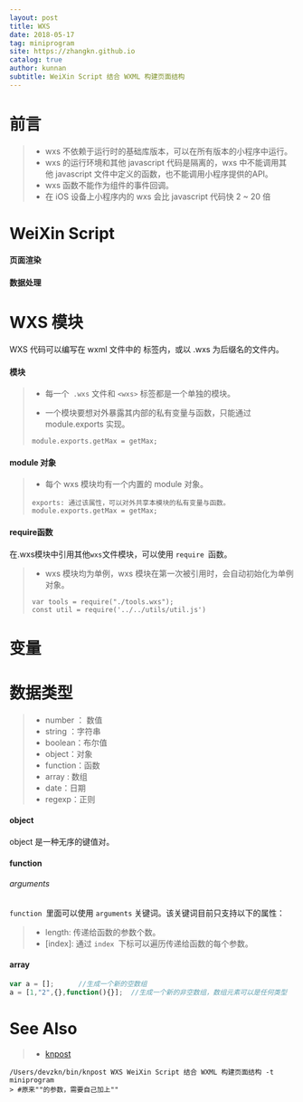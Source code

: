 ```yaml
---
layout: post
title: WXS
date: 2018-05-17
tag: miniprogram
site: https://zhangkn.github.io
catalog: true
author: kunnan
subtitle: WeiXin Script 结合 WXML 构建页面结构
---
```



# 前言

>* wxs 不依赖于运行时的基础库版本，可以在所有版本的小程序中运行。
>* wxs 的运行环境和其他 javascript 代码是隔离的，wxs 中不能调用其他 javascript 文件中定义的函数，也不能调用小程序提供的API。
>* wxs 函数不能作为组件的事件回调。
>* 在 iOS 设备上小程序内的 wxs 会比 javascript 代码快 2 ~ 20 倍
>


# WeiXin Script


#### 页面渲染

<script src="https://gist.github.com/zhangkn/7de1ab66a6b47c3c3a4b8771c5291f06.js"></script>



#### 数据处理

<script src="https://gist.github.com/zhangkn/f8d955588bb92d5ac489dc7fbd59d3c9.js"></script>







# WXS 模块


WXS 代码可以编写在 wxml 文件中的 <wxs> 标签内，或以 .wxs 为后缀名的文件内。



#### 模块

>* 每一个` .wxs` 文件和 `<wxs>` 标签都是一个单独的模块。
>
>* 一个模块要想对外暴露其内部的私有变量与函数，只能通过 module.exports 实现。
>```
>module.exports.getMax = getMax;
>```

#### module 对象


>* 每个 wxs 模块均有一个内置的 module 对象。
>```
>exports: 通过该属性，可以对外共享本模块的私有变量与函数。
>module.exports.getMax = getMax;
>```
>



#### require函数

在.wxs模块中引用其他` wxs `文件模块，可以使用 `require `函数。

>* wxs 模块均为单例，wxs 模块在第一次被引用时，会自动初始化为单例对象。
>```
>var tools = require("./tools.wxs");
>const util = require('../../utils/util.js')
>```
>





# 变量


# 数据类型


>* number ： 数值
>* string ：字符串
>* boolean：布尔值
>* object：对象
>* function：函数
>* array : 数组
>* date：日期
>* regexp：正则
>
>

#### object


object 是一种无序的键值对。
<script src="https://gist.github.com/zhangkn/1e2fe7e56941a6606b216f9dd4b578d0.js"></script>



#### function


<script src="https://gist.github.com/zhangkn/49f0ea0f2615f4475e10fe9f00f47c8f.js"></script>


###### arguments

`function `里面可以使用 `arguments` 关键词。该关键词目前只支持以下的属性：

>* length: 传递给函数的参数个数。
>* [index]: 通过 `index `下标可以遍历传递给函数的每个参数。
<script src="https://gist.github.com/zhangkn/00eb239ed904dd6f3f740a55d2911bda.js"></script>

#### array

```js
var a = [];      //生成一个新的空数组
a = [1,"2",{},function(){}];  //生成一个新的非空数组，数组元素可以是任何类型
```








# See Also 

>* [knpost](https://github.com/zhangkn/KNBin/blob/master/knpost) 
>
```
/Users/devzkn/bin/knpost WXS WeiXin Script 结合 WXML 构建页面结构 -t miniprogram
> #原来""的参数，需要自己加上""
```

